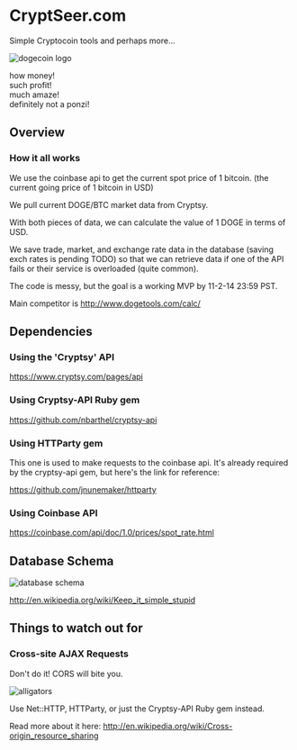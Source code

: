 # CryptSeer.com
Simple Cryptocoin tools and perhaps more...  

![dogecoin logo](http://i2.minus.com/iHZZfPu6d8qpF.png "To the moon!")  

how money!    
such profit!    
much amaze!  
definitely not a ponzi!  

## Overview  
### How it all works  
  
We use the coinbase api to get the current spot price of 1 bitcoin. (the current going price of 1 bitcoin in USD)  
  
We pull current DOGE/BTC market data from Cryptsy.  

With both pieces of data, we can calculate the value of 1 DOGE in terms of USD.  

We save trade, market, and exchange rate data in the database (saving exch rates is pending TODO) so that we can retrieve data if one of the API fails or their service is overloaded (quite common).  

The code is messy, but the goal is a working MVP by 11-2-14 23:59 PST.  

Main competitor is http://www.dogetools.com/calc/  

## Dependencies
### Using the 'Cryptsy' API  

https://www.cryptsy.com/pages/api  

### Using Cryptsy-API Ruby gem  
  
https://github.com/nbarthel/cryptsy-api  
  
### Using HTTParty gem

This one is used to make requests to the coinbase api. It's already required by the cryptsy-api gem, but here's the link for reference:  
  
https://github.com/jnunemaker/httparty

### Using Coinbase API  

https://coinbase.com/api/doc/1.0/prices/spot_rate.html

## Database Schema 

![database schema](http://i1.minus.com/ibazejnJMECRx4.png "Keep It Simple Stupid!")  

http://en.wikipedia.org/wiki/Keep_it_simple_stupid

## Things to watch out for
### Cross-site AJAX Requests
Don't do it! CORS will bite you.  

![alligators](http://i3.minus.com/ibuNfX6paonaHz.jpg)  
  
Use Net::HTTP, HTTParty, or just the Cryptsy-API Ruby gem instead.

Read more about it here: http://en.wikipedia.org/wiki/Cross-origin_resource_sharing

